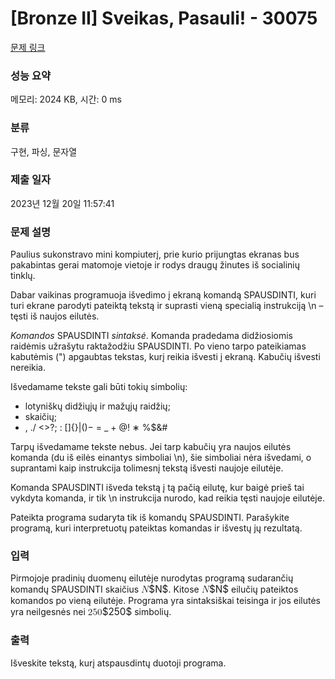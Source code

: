 # [Bronze II] Sveikas, Pasauli! - 30075 

[문제 링크](https://www.acmicpc.net/problem/30075) 

### 성능 요약

메모리: 2024 KB, 시간: 0 ms

### 분류

구현, 파싱, 문자열

### 제출 일자

2023년 12월 20일 11:57:41

### 문제 설명

<p>Paulius sukonstravo mini kompiuterį, prie kurio prijungtas ekranas bus pakabintas gerai matomoje vietoje ir rodys draugų žinutes iš socialinių tinklų.</p>

<p>Dabar vaikinas programuoja išvedimo į ekraną komandą SPAUSDINTI, kuri turi ekrane parodyti pateiktą tekstą ir suprasti vieną specialią instrukciją \n – tęsti iš naujos eilutės.</p>

<p><em>Komandos</em> SPAUSDINTI <em>sintaksė</em>. Komanda pradedama didžiosiomis raidėmis užrašytu raktažodžiu SPAUSDINTI. Po vieno tarpo pateikiamas kabutėmis (") apgaubtas tekstas, kurį reikia išvesti į ekraną. Kabučių išvesti nereikia.</p>

<p>Išvedamame tekste gali būti tokių simbolių:</p>

<ul>
	<li>lotyniškų didžiųjų ir mažųjų raidžių;</li>
	<li>skaičių;</li>
	<li>, ./ <>?; : []{}|()− = _ + @! ∗ %$&#</li>
</ul>

<p>Tarpų išvedamame tekste nebus. Jei tarp kabučių yra naujos eilutės komanda (du iš eilės einantys simboliai \n), šie simboliai nėra išvedami, o suprantami kaip instrukcija tolimesnį tekstą išvesti naujoje eilutėje.</p>

<p>Komanda SPAUSDINTI išveda tekstą į tą pačią eilutę, kur baigė prieš tai vykdyta komanda, ir tik \n instrukcija nurodo, kad reikia tęsti naujoje eilutėje.</p>

<p>Pateikta programa sudaryta tik iš komandų SPAUSDINTI. Parašykite programą, kuri interpretuotų pateiktas komandas ir išvestų jų rezultatą.</p>

### 입력 

 <p>Pirmojoje pradinių duomenų eilutėje nurodytas programą sudarančių komandų SPAUSDINTI skaičius <mjx-container class="MathJax" jax="CHTML" style="font-size: 109%; position: relative;"><mjx-math class="MJX-TEX" aria-hidden="true"><mjx-mi class="mjx-i"><mjx-c class="mjx-c1D441 TEX-I"></mjx-c></mjx-mi></mjx-math><mjx-assistive-mml unselectable="on" display="inline"><math xmlns="http://www.w3.org/1998/Math/MathML"><mi>N</mi></math></mjx-assistive-mml><span aria-hidden="true" class="no-mathjax mjx-copytext">$N$</span></mjx-container>. Kitose <mjx-container class="MathJax" jax="CHTML" style="font-size: 109%; position: relative;"><mjx-math class="MJX-TEX" aria-hidden="true"><mjx-mi class="mjx-i"><mjx-c class="mjx-c1D441 TEX-I"></mjx-c></mjx-mi></mjx-math><mjx-assistive-mml unselectable="on" display="inline"><math xmlns="http://www.w3.org/1998/Math/MathML"><mi>N</mi></math></mjx-assistive-mml><span aria-hidden="true" class="no-mathjax mjx-copytext">$N$</span></mjx-container> eilučių pateiktos komandos po vieną eilutėje. Programa yra sintaksiškai teisinga ir jos eilutės yra neilgesnės nei <mjx-container class="MathJax" jax="CHTML" style="font-size: 109%; position: relative;"><mjx-math class="MJX-TEX" aria-hidden="true"><mjx-mn class="mjx-n"><mjx-c class="mjx-c32"></mjx-c><mjx-c class="mjx-c35"></mjx-c><mjx-c class="mjx-c30"></mjx-c></mjx-mn></mjx-math><mjx-assistive-mml unselectable="on" display="inline"><math xmlns="http://www.w3.org/1998/Math/MathML"><mn>250</mn></math></mjx-assistive-mml><span aria-hidden="true" class="no-mathjax mjx-copytext">$250$</span></mjx-container> simbolių.</p>

### 출력 

 <p>Išveskite tekstą, kurį atspausdintų duotoji programa.</p>

